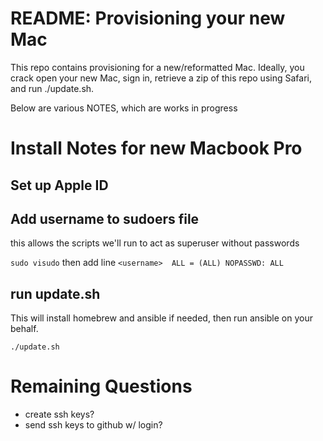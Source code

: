 # README: Provisioning your new Mac

This repo contains provisioning for a new/reformatted Mac. Ideally, you
crack open your new Mac, sign in, retrieve a zip of this repo using
Safari, and run ./update.sh.

Below are various NOTES, which are works in progress

# Install Notes for new Macbook Pro

## Set up Apple ID

## Add username to sudoers file

this allows the scripts we'll run to act as superuser without passwords

`sudo visudo` then add line `<username>  ALL = (ALL) NOPASSWD: ALL`

## run update.sh

This will install homebrew and ansible if needed, then run ansible on your
behalf.

`./update.sh`

# Remaining Questions

* create ssh keys?
* send ssh keys to github w/ login?

